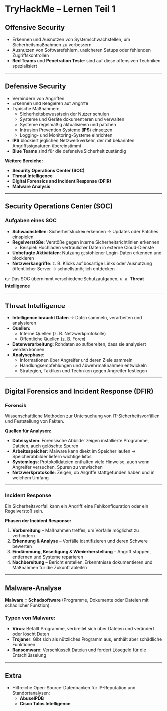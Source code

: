 # TryHackMe – Lernen Teil 1

## Offensive Security
- Erkennen und Ausnutzen von Systemschwachstellen, um Sicherheitsmaßnahmen zu verbessern  
- Ausnutzen von Softwarefehlern, unsicheren Setups oder fehlenden Zugriffskontrollen  
- **Red Teams** und **Penetration Tester** sind auf diese offensiven Techniken spezialisiert  

---

## Defensive Security
- Verhindern von Angriffen  
- Erkennen und Reagieren auf Angriffe  
- Typische Maßnahmen:
  - Sicherheitsbewusstsein der Nutzer schulen
  - Systeme und Geräte dokumentieren und verwalten
  - Systeme regelmäßig aktualisieren und patchen
  - Intrusion Prevention Systeme (**IPS**) einsetzen  
  - Logging- und Monitoring-Systeme einrichten  
- **IPS** blockiert jeglichen Netzwerkverkehr, der mit bekannten Angriffssignaturen übereinstimmt  
- **Blue Teams** sind für die defensive Sicherheit zuständig  

**Weitere Bereiche:**
- **Security Operations Center (SOC)**
- **Threat Intelligence**
- **Digital Forensics and Incident Response (DFIR)**
- **Malware Analysis**

---

## Security Operations Center (SOC)

### Aufgaben eines SOC
- **Schwachstellen**: Sicherheitslücken erkennen → Updates oder Patches einspielen  
- **Regelverstöße**: Verstöße gegen interne Sicherheitsrichtlinien erkennen  
  - Beispiel: Hochladen vertraulicher Daten in externe Cloud-Dienste  
- **Unbefugte Aktivitäten**: Nutzung gestohlener Login-Daten erkennen und blockieren  
- **Netzwerkangriffe**: z. B. Klicks auf bösartige Links oder Ausnutzung öffentlicher Server → schnellstmöglich entdecken  

👉 Das SOC übernimmt verschiedene Schutzaufgaben, u. a. **Threat Intelligence**

---

## Threat Intelligence
- **Intelligence braucht Daten** → Daten sammeln, verarbeiten und analysieren  
- **Quellen:**
  - Interne Quellen (z. B. Netzwerkprotokolle)  
  - Öffentliche Quellen (z. B. Foren)  
- **Datenverarbeitung**: Rohdaten so aufbereiten, dass sie analysiert werden können  
- **Analysephase**:
  - Informationen über Angreifer und deren Ziele sammeln  
  - Handlungsempfehlungen und Abwehrmaßnahmen entwickeln  
  - Strategien, Taktiken und Techniken gegen Angreifer festlegen  

---

## Digital Forensics and Incident Response (DFIR)

### Forensik
Wissenschaftliche Methoden zur Untersuchung von IT-Sicherheitsvorfällen und Feststellung von Fakten.  

**Quellen für Analysen:**
- **Dateisystem**: Forensische Abbilder zeigen installierte Programme, Dateien, auch gelöschte Spuren  
- **Arbeitsspeicher**: Malware kann direkt im Speicher laufen → Speicherabbilder liefern wichtige Infos  
- **Systemlogs**: Protokolldateien enthalten viele Hinweise, auch wenn Angreifer versuchen, Spuren zu verwischen  
- **Netzwerkprotokolle**: Zeigen, ob Angriffe stattgefunden haben und in welchem Umfang  

---

### Incident Response
Ein Sicherheitsvorfall kann ein Angriff, eine Fehlkonfiguration oder ein Regelverstoß sein.  

**Phasen der Incident Response:**
1. **Vorbereitung** – Maßnahmen treffen, um Vorfälle möglichst zu verhindern  
2. **Erkennung & Analyse** – Vorfälle identifizieren und deren Schwere bewerten  
3. **Eindämmung, Beseitigung & Wiederherstellung** – Angriff stoppen, entfernen und Systeme reparieren  
4. **Nachbereitung** – Bericht erstellen, Erkenntnisse dokumentieren und Maßnahmen für die Zukunft ableiten  

---

## Malware-Analyse
**Malware = Schadsoftware** (Programme, Dokumente oder Dateien mit schädlicher Funktion).  

### Typen von Malware:
- **Virus**: Befällt Programme, verbreitet sich über Dateien und verändert oder löscht Daten  
- **Trojaner**: Gibt sich als nützliches Programm aus, enthält aber schädliche Funktionen  
- **Ransomware**: Verschlüsselt Dateien und fordert Lösegeld für die Entschlüsselung  

---

## Extra
- Hilfreiche Open-Source-Datenbanken für IP-Reputation und Standortanalysen:  
  - **AbuseIPDB**  
  - **Cisco Talos Intelligence**  
